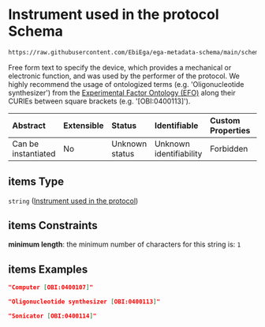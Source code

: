 # Instrument used in the protocol Schema

```txt
https://raw.githubusercontent.com/EbiEga/ega-metadata-schema/main/schemas/EGA.protocol.json#/properties/protocolInstruments/items
```

Free form text to specify the device, which provides a mechanical or electronic function, and was used by the performer of the protocol. We highly recommend the usage of ontologized terms (e.g. 'Oligonucleotide synthesizer') from the [Experimental Factor Ontology (EFO)](http://www.ebi.ac.uk/efo/EFO_0000548) along their CURIEs between square brackets (e.g. '\[OBI:0400113]').

| Abstract            | Extensible | Status         | Identifiable            | Custom Properties | Additional Properties | Access Restrictions | Defined In                                                                       |
| :------------------ | :--------- | :------------- | :---------------------- | :---------------- | :-------------------- | :------------------ | :------------------------------------------------------------------------------- |
| Can be instantiated | No         | Unknown status | Unknown identifiability | Forbidden         | Allowed               | none                | [EGA.protocol.json\*](../../../schemas/EGA.protocol.json "open original schema") |

## items Type

`string` ([Instrument used in the protocol](ega-17-properties-protocol-instrument-array-instrument-used-in-the-protocol.md))

## items Constraints

**minimum length**: the minimum number of characters for this string is: `1`

## items Examples

```json
"Computer [OBI:0400107]"
```

```json
"Oligonucleotide synthesizer [OBI:0400113]"
```

```json
"Sonicator [OBI:0400114]"
```
